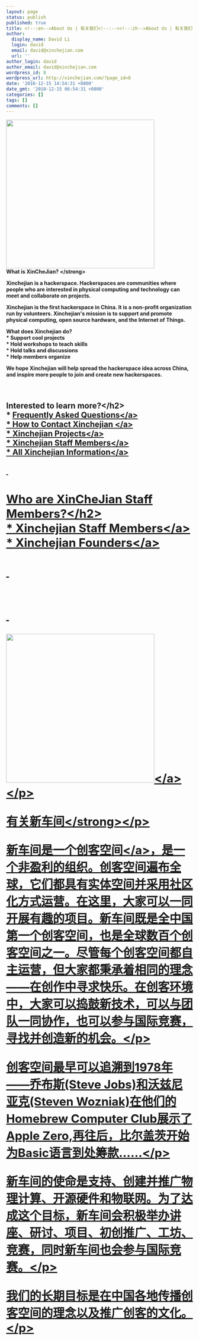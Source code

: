 ```yaml
---
layout: page
status: publish
published: true
title: <!--:en-->About Us | 有关我们<!--:--><!--:zh-->About Us | 有关我们<!--:-->
author:
  display_name: David Li
  login: david
  email: david@xinchejian.com
  url: ''
author_login: david
author_email: david@xinchejian.com
wordpress_id: 8
wordpress_url: http://xinchejian.com/?page_id=8
date: '2010-12-15 14:54:31 +0800'
date_gmt: '2010-12-15 06:54:31 +0800'
categories: []
tags: []
comments: []
---
```

<p><!--:en--><img title="001-Opening-poster-NoText" src="http:&#47;&#47;xinchejian.com&#47;wp-content&#47;uploads&#47;2010&#47;12&#47;001-Opening-poster-NoText-400x400.jpg" alt="" width="400" height="400" &#47;><br />
<strong>What is XinCheJian? <&#47;strong></p>
<p>Xinchejian is a hackerspace.  Hackerspaces are communities where people who are interested in physical computing and technology can meet and collaborate on projects.</p>
<p>Xinchejian is the first hackerspace in China.  It is a non-profit organization run by volunteers.  Xinchejian's mission is to support and promote physical computing, open source hardware, and the Internet of Things.</p>
<p>What does Xinchejian do?<br />
 * Support cool projects<br />
 * Hold workshops to teach skills<br />
 * Hold talks and discussions<br />
 * Help members organize </p>
<p>We hope Xinchejian will help spread the hackerspace idea across China, and inspire more people to join and create new hackerspaces.<br />
<br &#47;>&nbsp;<br &#47;></p>
<h2>Interested to learn more?<&#47;h2><br />
* <a href="http:&#47;&#47;wiki.xinchejian.com&#47;wiki&#47;FAQ" target="_blank">Frequently Asked Questions<&#47;a><br />
* <a href="http:&#47;&#47;xinchejian.com&#47;contact-us&#47;">How to Contact Xinchejian <&#47;a><br />
* <a href="http:&#47;&#47;wiki.xinchejian.com&#47;wiki&#47;Category:Project" target="_blank">Xinchejian Projects<&#47;a><br />
* <a href="http:&#47;&#47;wiki.xinchejian.com&#47;wiki&#47;Staff_members" target="_blank">Xinchejian Staff Members<&#47;a><br />
* <a href="http:&#47;&#47;wiki.xinchejian.com&#47;wiki" target="_blank">All Xinchejian Information<&#47;a><br />
<br &#47;>&nbsp;<br &#47;></p>
<h2>Who are XinCheJian Staff Members?<&#47;h2><br />
* <a href="http:&#47;&#47;wiki.xinchejian.com&#47;wiki&#47;Staff_members" target="_blank">Xinchejian Staff Members<&#47;a><br />
* <a href="http:&#47;&#47;wiki.xinchejian.com&#47;wiki&#47;Cofounders" target="_blank">Xinchejian Founders<&#47;a><br />
<br &#47;>&nbsp;<br &#47;><br />
<br &#47;>&nbsp;<br &#47;></p>
<p><!--:--></p>
<p><!--:zh-->
<p><a href="http:&#47;&#47;xinchejian.com&#47;wp-content&#47;uploads&#47;2010&#47;12&#47;001-Opening-poster-NoText.jpg"><img class="alignnone size-large wp-image-3176" title="001-Opening-poster-NoText" src="http:&#47;&#47;xinchejian.com&#47;wp-content&#47;uploads&#47;2010&#47;12&#47;001-Opening-poster-NoText-400x400.jpg" alt="" width="400" height="400" &#47;><&#47;a><&#47;p></p>
<p><strong>有关新车间<&#47;strong><&#47;p></p>
<p>新车间是一个<a href="http:&#47;&#47;hackerspaces.org&#47;wiki&#47;Hackerspaces" target="_blank">创客空间<&#47;a>，是一个非盈利的组织。创客空间遍布全球，它们都具有实体空间并采用社区化方式运营。在这里，大家可以一同开展有趣的项目。新车间既是全中国第一个创客空间，也是全球数百个创客空间之一。尽管每个创客空间都自主运营，但大家都秉承着相同的理念&mdash;&mdash;在创作中寻求快乐。在创客环境中，大家可以捣鼓新技术，可以与团队一同协作，也可以参与国际竞赛，寻找并创造新的机会。<&#47;p></p>
<p>创客空间最早可以追溯到1978年&mdash;&mdash;乔布斯(Steve Jobs)和沃兹尼亚克(Steven Wozniak)在他们的Homebrew Computer Club展示了Apple Zero,再往后，比尔盖茨开始为Basic语言到处筹款&hellip;&hellip;<&#47;p></p>
<p>新车间的使命是支持、创建并推广物理计算、开源硬件和物联网。为了达成这个目标，新车间会积极举办讲座、研讨、项目、初创推广、工坊、竞赛，同时新车间也会参与国际竞赛。<&#47;p></p>
<p>我们的长期目标是在中国各地传播创客空间的理念以及推广创客的文化。<&#47;p><br />
<!--:--></p>
